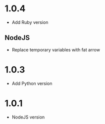 # 1.0.4

* Add Ruby version

## NodeJS

* Replace temporary variables with fat arrow

# 1.0.3

* Add Python version

# 1.0.1

* NodeJS version
